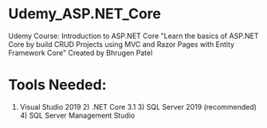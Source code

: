 # Udemy_ASP.NET_Core
Udemy Course: Introduction to ASP.NET Core 
"Learn the basics of ASP.NET Core by build CRUD Projects using MVC and Razor Pages with Entity Framework Core"
Created by Bhrugen Patel

# Tools Needed: 
1) Visual Studio 2019 2) .NET Core 3.1 3) SQL Server 2019 (recommended) 4) SQL Server Management Studio
